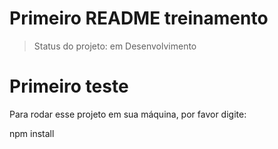 # Primeiro README treinamento

> Status do projeto: em Desenvolvimento

# Primeiro teste

Para rodar esse projeto em sua máquina, por favor digite:

npm install
